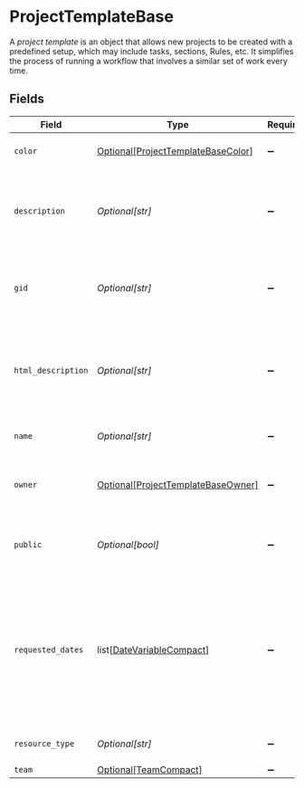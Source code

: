 # ProjectTemplateBase

A *project template* is an object that allows new projects to be created with a predefined setup, which may include tasks, sections, Rules, etc. It simplifies the process of running a workflow that involves a similar set of work every time.


## Fields

| Field                                                                                                                               | Type                                                                                                                                | Required                                                                                                                            | Description                                                                                                                         | Example                                                                                                                             |
| ----------------------------------------------------------------------------------------------------------------------------------- | ----------------------------------------------------------------------------------------------------------------------------------- | ----------------------------------------------------------------------------------------------------------------------------------- | ----------------------------------------------------------------------------------------------------------------------------------- | ----------------------------------------------------------------------------------------------------------------------------------- |
| `color`                                                                                                                             | [Optional[ProjectTemplateBaseColor]](../../models/shared/projecttemplatebasecolor.md)                                               | :heavy_minus_sign:                                                                                                                  | Color of the project template.                                                                                                      | light-green                                                                                                                         |
| `description`                                                                                                                       | *Optional[str]*                                                                                                                     | :heavy_minus_sign:                                                                                                                  | Free-form textual information associated with the project template                                                                  | These are things we need to pack for a trip.                                                                                        |
| `gid`                                                                                                                               | *Optional[str]*                                                                                                                     | :heavy_minus_sign:                                                                                                                  | Globally unique identifier of the resource, as a string.                                                                            | 12345                                                                                                                               |
| `html_description`                                                                                                                  | *Optional[str]*                                                                                                                     | :heavy_minus_sign:                                                                                                                  | The description of the project template with formatting as HTML.                                                                    | <body>These are things we need to pack for a trip.</body>                                                                           |
| `name`                                                                                                                              | *Optional[str]*                                                                                                                     | :heavy_minus_sign:                                                                                                                  | Name of the project template.                                                                                                       | Packing list                                                                                                                        |
| `owner`                                                                                                                             | [Optional[ProjectTemplateBaseOwner]](../../models/shared/projecttemplatebaseowner.md)                                               | :heavy_minus_sign:                                                                                                                  | The current owner of the project template, may be null.                                                                             |                                                                                                                                     |
| `public`                                                                                                                            | *Optional[bool]*                                                                                                                    | :heavy_minus_sign:                                                                                                                  | True if the project template is public to its team.                                                                                 | false                                                                                                                               |
| `requested_dates`                                                                                                                   | list[[DateVariableCompact](../../models/shared/datevariablecompact.md)]                                                             | :heavy_minus_sign:                                                                                                                  | Array of date variables in this project template. Calendar dates must be provided for these variables when instantiating a project. |                                                                                                                                     |
| `resource_type`                                                                                                                     | *Optional[str]*                                                                                                                     | :heavy_minus_sign:                                                                                                                  | The base type of this resource.                                                                                                     | task                                                                                                                                |
| `team`                                                                                                                              | [Optional[TeamCompact]](../../models/shared/teamcompact.md)                                                                         | :heavy_minus_sign:                                                                                                                  | N/A                                                                                                                                 |                                                                                                                                     |